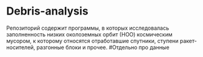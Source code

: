 # Debris-analysis
Репозиторий содержит программы, в которых исследовалась заполненность низких околоземных орбит (НОО) космическим мусором, к которому относятся отработавшие спутники, ступени ракет-носителей, разгонные блоки и прочее.
#Отдельно про данные
